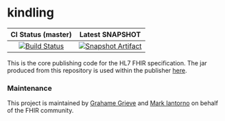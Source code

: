 # kindling

| CI Status (master) | Latest SNAPSHOT |
| :---: | :---: |
| [![Build Status][Badge-BuildPipeline]][Link-BuildPipeline] | [![Snapshot Artifact][Badge-SonatypeSnapshots]][Link-SonatypeSnapshots] |

This is the core publishing code for the HL7 FHIR specification. The jar produced from this repository is used within the publisher [here][Link-PublisherProject].

### Maintenance
This project is maintained by [Grahame Grieve][Link-grahameGithub] and [Mark Iantorno][Link-markGithub] on behalf of the FHIR community.

[Link-AzureProject]: https://dev.azure.com/fhir-pipelines/kindling
[Link-BuildPipeline]: https://dev.azure.com/fhir-pipelines/kindling/_build/latest?definitionId=41&branchName=main
[Link-SonatypeSnapshots]: https://oss.sonatype.org/service/local/artifact/maven/redirect?r=snapshots&g=org.hl7.fhir&a=kindling&v=LATEST "Sonatype Snapshots"
[Link-PublisherProject]: https://github.com/HL7/fhir
[Link-grahameGithub]: https://github.com/grahamegrieve
[Link-markGithub]: https://github.com/markiantorno

[Badge-BuildPipeline]: https://dev.azure.com/fhir-pipelines/kindling/_apis/build/status/Main%20Branch%20Pipeline?branchName=main
[Badge-SonatypeSnapshots]: https://img.shields.io/nexus/s/https/oss.sonatype.org/org.hl7.fhir/kindling.svg "Sonatype Snapshots"

